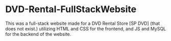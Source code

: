 # DVD-Rental-FullStackWebsite
This was a full-stack website made for a DVD Rental Store [SP DVD] (that does not exist.) utilizing HTML and CSS for the frontend, and JS and MySQL for the backend of the website.
